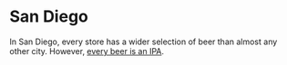 # San Diego

In San Diego, every store has a wider selection of beer than almost any other city.
However, [every beer is an IPA](https://everynoise.com/research.cgi?mode=genre&name=art%20pop). 
